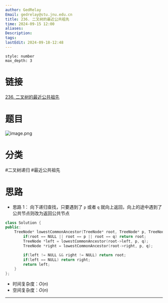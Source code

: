 ```yaml
---
author: GedRelay
Email: gedrelay@stu.jnu.edu.cn
title: 236. 二叉树的最近公共祖先
time: 2024-09-15 12:00
aliases: 
Description: 
tags: 
lastEdit: 2024-09-18-12:48
---
```


```toc
style: number
max_depth: 3
```

# 链接
[236. 二叉树的最近公共祖先](https://leetcode.cn/problems/lowest-common-ancestor-of-a-binary-tree/) 

# 题目
![image.png](https://ged-pic-bed.oss-cn-guangzhou.aliyuncs.com/img/202409151200150.png)


# 分类
#二叉树递归  #最近公共祖先 

# 思路
- 思路 1：
向下递归查找，只要遇到了 `p` 或者 `q` 就向上返回，向上的途中遇到了公共节点则改为返回公共节点

```cpp
class Solution {
public:
    TreeNode* lowestCommonAncestor(TreeNode* root, TreeNode* p, TreeNode* q) {
        if(root == NULL || root == p || root == q) return root;
        TreeNode *left = lowestCommonAncestor(root->left, p, q);
        TreeNode *right = lowestCommonAncestor(root->right, p, q);

        if(left != NULL && right != NULL) return root;
        if(left == NULL) return right;
        return left;
    }
};
```


- 时间复杂度：${O\left( n \right)  }$ 
- 空间复杂度：${O\left( n \right)  }$ 


---


